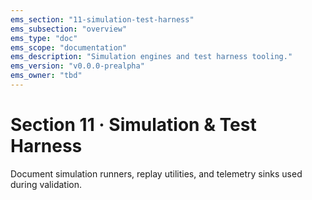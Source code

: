 ```yaml
---
ems_section: "11-simulation-test-harness"
ems_subsection: "overview"
ems_type: "doc"
ems_scope: "documentation"
ems_description: "Simulation engines and test harness tooling."
ems_version: "v0.0.0-prealpha"
ems_owner: "tbd"
---
```


# Section 11 · Simulation & Test Harness

Document simulation runners, replay utilities, and telemetry sinks used during validation.
